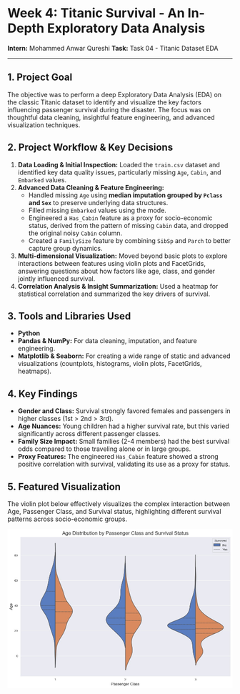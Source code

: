 # Week 4: Titanic Survival - An In-Depth Exploratory Data Analysis

**Intern:** Mohammed Anwar Qureshi
**Task:** Task 04 - Titanic Dataset EDA

---

## 1. Project Goal

The objective was to perform a deep Exploratory Data Analysis (EDA) on the classic Titanic dataset to identify and visualize the key factors influencing passenger survival during the disaster. The focus was on thoughtful data cleaning, insightful feature engineering, and advanced visualization techniques.

## 2. Project Workflow & Key Decisions

1.  **Data Loading & Initial Inspection:** Loaded the `train.csv` dataset and identified key data quality issues, particularly missing `Age`, `Cabin`, and `Embarked` values.
2.  **Advanced Data Cleaning & Feature Engineering:**
    * Handled missing `Age` using **median imputation grouped by `Pclass` and `Sex`** to preserve underlying data structures.
    * Filled missing `Embarked` values using the mode.
    * Engineered a `Has_Cabin` feature as a proxy for socio-economic status, derived from the pattern of missing `Cabin` data, and dropped the original noisy `Cabin` column.
    * Created a `FamilySize` feature by combining `SibSp` and `Parch` to better capture group dynamics.
3.  **Multi-dimensional Visualization:** Moved beyond basic plots to explore interactions between features using violin plots and FacetGrids, answering questions about how factors like age, class, and gender jointly influenced survival.
4.  **Correlation Analysis & Insight Summarization:** Used a heatmap for statistical correlation and summarized the key drivers of survival.

## 3. Tools and Libraries Used

* **Python**
* **Pandas & NumPy:** For data cleaning, imputation, and feature engineering.
* **Matplotlib & Seaborn:** For creating a wide range of static and advanced visualizations (countplots, histograms, violin plots, FacetGrids, heatmaps).

## 4. Key Findings

* **Gender and Class:** Survival strongly favored females and passengers in higher classes (1st > 2nd > 3rd).
* **Age Nuances:** Young children had a higher survival rate, but this varied significantly across different passenger classes.
* **Family Size Impact:** Small families (2-4 members) had the best survival odds compared to those traveling alone or in large groups.
* **Proxy Features:** The engineered `Has_Cabin` feature showed a strong positive correlation with survival, validating its use as a proxy for status.

## 5. Featured Visualization

The violin plot below effectively visualizes the complex interaction between Age, Passenger Class, and Survival status, highlighting different survival patterns across socio-economic groups.

![Age Distribution by Class and Survival](age_class_survival_violin.jpg)
